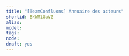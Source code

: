 ```yaml
---
title: "[TeamConfluons] Annuaire des acteurs"
shortid: BkWM1GuVZ
alias: 
model: 
tags: 
node: 
draft: yes
--- 
```

 